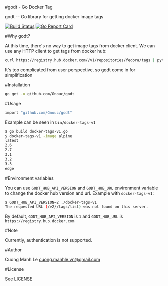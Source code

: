 #godt - Go Docker Tag

godt -- Go library for getting docker image tags

[![Build Status](https://travis-ci.org/Gnouc/godt.svg?branch=master)](https://travis-ci.org/Gnouc/godt)
[![Go Report Card](https://goreportcard.com/badge/github.com/Gnouc/godt)](https://goreportcard.com/report/github.com/Gnouc/godt)

#Why godt?

At this time, there's no way to get image tags from docker client. We can use any HTTP client to get tags from docker hub:
```sh
curl https://registry.hub.docker.com//v1/repositories/fedora/tags | python -mjson.tool
```

It's too complicated from user perspective, so godt come in for simplification

#Installation
```sh
go get -u github.com/Gnouc/godt
```

#Usage
```sh
import "github.com/Gnouc/godt"
```

Example can be seen in `bin/docker-tags-v1`

```sh
$ go build docker-tags-v1.go
$ docker-tags-v1 -image alpine
latest
2.6
2.7
3.1
3.2
3.3
edge
```

#Environment variables

You can use `GODT_HUB_API_VERSION` and `GODT_HUB_URL` environment variable to change the docker hub version and url. Example with `docker-tags-v1`:

```sh
$ GODT_HUB_API_VERSION=2 ./docker-tags-v1
The requested URL (/v2//tags/list) was not found on this server.
```

By default, `GODT_HUB_API_VERSION` is `1` and `GODT_HUB_URL` is `https://registry.hub.docker.com`

#Note

Currently, authentication is not supported.

#Author

Cuong Manh Le <cuong.manhle.vn@gmail.com>

#License

See [LICENSE](https://github.com/Gnouc/godt/blob/master/LICENSE)
